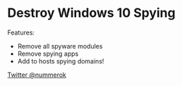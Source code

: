 # Destroy Windows 10 Spying

Features:
  - Remove all spyware modules
  - Remove spying apps
  - Add to hosts spying domains!

[Twitter @nummerok](https://twitter.com/nummerok)